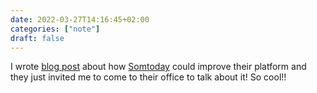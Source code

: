 ```yaml
---
date: 2022-03-27T14:16:45+02:00
categories: ["note"]
draft: false
---
```


I wrote [blog post](https://blog.geheimesite.nl/post/somtoday-ziet-er-niet-uit-maar-we-kunnen-het-oplossen-met-css/) about how [Somtoday](https://som.today) could improve their platform and they just invited me to come to their office to talk about it! So cool!! 
